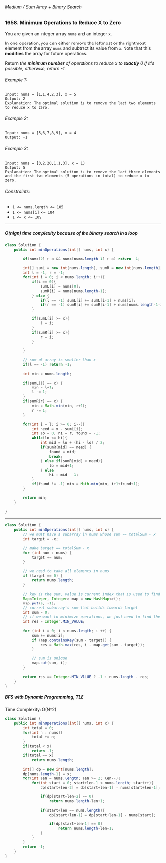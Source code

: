###### Medium / Sum Array + Binary Search

### 1658. Minimum Operations to Reduce X to Zero

You are given an integer array `nums` and an integer `x`.   

In one operation, you can either remove the leftmost or the rightmost element from the array `nums` and subtract its value from `x`. 
Note that this **modifies** the array for future operations.  

Return _the **minimum number** of operations to reduce x to **exactly** 0 if it's possible, otherwise, return -1._

###### Example 1:
```
Input: nums = [1,1,4,2,3], x = 5
Output: 2
Explanation: The optimal solution is to remove the last two elements to reduce x to zero.
```

###### Example 2:
```
Input: nums = [5,6,7,8,9], x = 4
Output: -1
```
###### Example 3:
```
Input: nums = [3,2,20,1,1,3], x = 10
Output: 5
Explanation: The optimal solution is to remove the last three elements and the first two elements (5 operations in total) to reduce x to zero.
```

###### Constraints:
- `1 <= nums.length <= 105`
- `1 <= nums[i] <= 104`
- `1 <= x <= 109`

***

##### O(nlgn) time complexity because of the binary search in a loop

```java
class Solution {
    public int minOperations(int[] nums, int x) {
        
        if(nums[0] > x && nums[nums.length-1] > x) return -1;
        
        int[] sumL = new int[nums.length], sumR = new int[nums.length];
        int l = -1, r = -1;
        for(int i = 0; i < nums.length; i++){
            if(i == 0){
                sumL[i] = nums[0];
                sumR[i] = nums[nums.length-1];
            } else {
                if(l == -1) sumL[i] += sumL[i-1] + nums[i];
                if(r == -1) sumR[i] += sumR[i-1] + nums[nums.length-1-i];
            }
            
            if(sumL[i] >= x){
                l = i;
            }
            if(sumR[i] >= x){
                r = i;
            }
            
        }
        
        // sum of array is smaller than x
        if(l == -1) return -1;
        
        int min = nums.length;
        
        if(sumL[l] == x) {
            min = l+1;
            l -= 1;
        }
        if(sumR[r] == x) {
            min = Math.min(min, r+1);
            r -= 1;
        }
        
        for(int i = l; i >= 0; i--){
            int need = x - sumL[i];
            int lo = 0, hi = r, found = -1;
            while(lo <= hi){
                int mid = lo + (hi - lo) / 2;
                if(sumR[mid] == need) {
                    found = mid;
                    break;
                } else if(sumR[mid] < need){
                    lo = mid+1;
                } else 
                    hi = mid - 1;
            }
            if(found != -1) min = Math.min(min, i+1+found+1);
        }
        
        return min;
    }
    
}
```

***

```java
class Solution {
    public int minOperations(int[] nums, int x) {
        // we must have a subarray in nums whose sum == totalSum - x
        int target = -x;
        
        // make target == totalSum - x
        for (int num : nums) {
            target += num;
        }
        
        // we need to take all elements in nums
        if (target == 0) {
            return nums.length;
        }
        
        // key is the sum, value is current index that is used to find the maximum size of the subarray
        Map<Integer, Integer> map = new HashMap<>(); 
        map.put(0, -1);
        // current subarray's sum that builds towards target
        int sum = 0;
        // if we want to minimize operations, we just need to find the maximum size of the middle subarray
        int res = Integer.MIN_VALUE;
        
        for (int i = 0; i < nums.length; i ++) {
            sum += nums[i];
            if (map.containsKey(sum - target)) {
                res = Math.max(res, i - map.get(sum - target));
            }
            
            // sum is unique
            map.put(sum, i);
        }
        
        return res == Integer.MIN_VALUE ? -1 : nums.length - res;
    }
}
```

##### BFS with Dynamic Programming, TLE
Time Complexity: O(N^2)
```java
class Solution {
    public int minOperations(int[] nums, int x) {
        int total = 0;
        for(int n : nums){
            total += n;
        }
        if(total < x)
            return -1;
        if(total == x)
            return nums.length;
        
        int[] dp = new int[nums.length];
        dp[nums.length-1] = x;
        for(int len = nums.length; len >= 2; len--){
            for(int start = 0; start+len-1 < nums.length; start++){
                dp[start+len-2] = dp[start+len-1] - nums[start+len-1];

                if(dp[start+len-2] == 0)
                    return nums.length-len+1;
                
                if(start+len == nums.length){
                    dp[start+len-1] = dp[start+len-1] - nums[start];

                    if(dp[start+len-1] == 0)
                        return nums.length-len+1;
                }
            }
        }
        return -1;
    }
}
```
